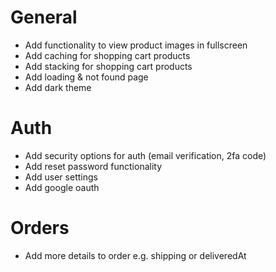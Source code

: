 # General
- Add functionality to view product images in fullscreen
- Add caching for shopping cart products
- Add stacking for shopping cart products
- Add loading & not found page
- Add dark theme

# Auth
- Add security options for auth (email verification, 2fa code)
- Add reset password functionality
- Add user settings
- Add google oauth

# Orders
- Add more details to order e.g. shipping or deliveredAt
